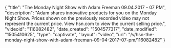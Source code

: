 {
    "title": "The Monday Night Show with Adam Freeman  09.04.2017 - 07 PM",
    "description": "Adam shares innovative products for you on the Monday Night Show.  Prices shown on the previously recorded video may not represent the current price. View hsn.com to view the current selling price.",
    "videoid": "116082482",
    "date_created": "1504577317",
    "date_modified": "1505410625",
    "type": "captivate",
    "layout": "video",
    "url": "\/v\/hsn-the-monday-night-show-with-adam-freeman-09-04-2017-07-pm\/116082482"
}